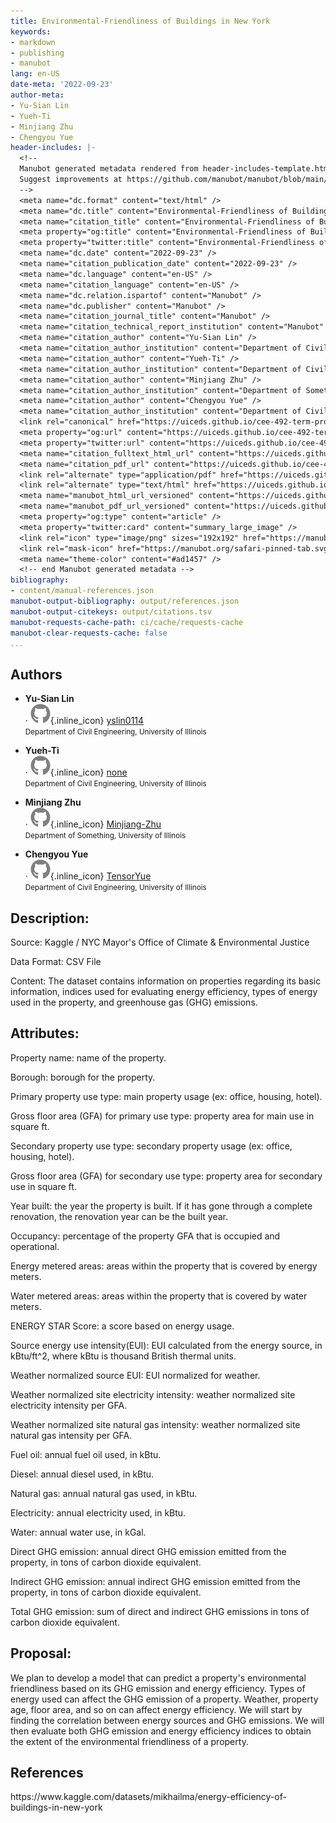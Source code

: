 ```yaml
---
title: Environmental-Friendliness of Buildings in New York
keywords:
- markdown
- publishing
- manubot
lang: en-US
date-meta: '2022-09-23'
author-meta:
- Yu-Sian Lin
- Yueh-Ti
- Minjiang Zhu
- Chengyou Yue
header-includes: |-
  <!--
  Manubot generated metadata rendered from header-includes-template.html.
  Suggest improvements at https://github.com/manubot/manubot/blob/main/manubot/process/header-includes-template.html
  -->
  <meta name="dc.format" content="text/html" />
  <meta name="dc.title" content="Environmental-Friendliness of Buildings in New York" />
  <meta name="citation_title" content="Environmental-Friendliness of Buildings in New York" />
  <meta property="og:title" content="Environmental-Friendliness of Buildings in New York" />
  <meta property="twitter:title" content="Environmental-Friendliness of Buildings in New York" />
  <meta name="dc.date" content="2022-09-23" />
  <meta name="citation_publication_date" content="2022-09-23" />
  <meta name="dc.language" content="en-US" />
  <meta name="citation_language" content="en-US" />
  <meta name="dc.relation.ispartof" content="Manubot" />
  <meta name="dc.publisher" content="Manubot" />
  <meta name="citation_journal_title" content="Manubot" />
  <meta name="citation_technical_report_institution" content="Manubot" />
  <meta name="citation_author" content="Yu-Sian Lin" />
  <meta name="citation_author_institution" content="Department of Civil Engineering, University of Illinois" />
  <meta name="citation_author" content="Yueh-Ti" />
  <meta name="citation_author_institution" content="Department of Civil Engineering, University of Illinois" />
  <meta name="citation_author" content="Minjiang Zhu" />
  <meta name="citation_author_institution" content="Department of Something, University of Illinois" />
  <meta name="citation_author" content="Chengyou Yue" />
  <meta name="citation_author_institution" content="Department of Civil Engineering, University of Illinois" />
  <link rel="canonical" href="https://uiceds.github.io/cee-492-term-project-fall-2022-cmyy/" />
  <meta property="og:url" content="https://uiceds.github.io/cee-492-term-project-fall-2022-cmyy/" />
  <meta property="twitter:url" content="https://uiceds.github.io/cee-492-term-project-fall-2022-cmyy/" />
  <meta name="citation_fulltext_html_url" content="https://uiceds.github.io/cee-492-term-project-fall-2022-cmyy/" />
  <meta name="citation_pdf_url" content="https://uiceds.github.io/cee-492-term-project-fall-2022-cmyy/manuscript.pdf" />
  <link rel="alternate" type="application/pdf" href="https://uiceds.github.io/cee-492-term-project-fall-2022-cmyy/manuscript.pdf" />
  <link rel="alternate" type="text/html" href="https://uiceds.github.io/cee-492-term-project-fall-2022-cmyy/v/75b9127efe34c212fe365a684034f12ae30976cf/" />
  <meta name="manubot_html_url_versioned" content="https://uiceds.github.io/cee-492-term-project-fall-2022-cmyy/v/75b9127efe34c212fe365a684034f12ae30976cf/" />
  <meta name="manubot_pdf_url_versioned" content="https://uiceds.github.io/cee-492-term-project-fall-2022-cmyy/v/75b9127efe34c212fe365a684034f12ae30976cf/manuscript.pdf" />
  <meta property="og:type" content="article" />
  <meta property="twitter:card" content="summary_large_image" />
  <link rel="icon" type="image/png" sizes="192x192" href="https://manubot.org/favicon-192x192.png" />
  <link rel="mask-icon" href="https://manubot.org/safari-pinned-tab.svg" color="#ad1457" />
  <meta name="theme-color" content="#ad1457" />
  <!-- end Manubot generated metadata -->
bibliography:
- content/manual-references.json
manubot-output-bibliography: output/references.json
manubot-output-citekeys: output/citations.tsv
manubot-requests-cache-path: ci/cache/requests-cache
manubot-clear-requests-cache: false
...
```


## Authors



+ **Yu-Sian Lin**<br>
    · ![GitHub icon](images/github.svg){.inline_icon}
    [yslin0114](https://github.com/yslin0114)<br>
  <small>
     Department of Civil Engineering, University of Illinois
  </small>

+ **Yueh-Ti**<br>
    · ![GitHub icon](images/github.svg){.inline_icon}
    [none](https://github.com/none)<br>
  <small>
     Department of Civil Engineering, University of Illinois
  </small>

+ **Minjiang Zhu**<br>
    · ![GitHub icon](images/github.svg){.inline_icon}
    [Minjiang-Zhu](https://github.com/Minjiang-Zhu)<br>
  <small>
     Department of Something, University of Illinois
  </small>

+ **Chengyou Yue**<br>
    · ![GitHub icon](images/github.svg){.inline_icon}
    [TensorYue](https://github.com/TensorYue)<br>
  <small>
     Department of Civil Engineering, University of Illinois
  </small>









## Description:
Source: Kaggle / NYC Mayor's Office of Climate & Environmental Justice

Data Format: CSV File

Content: The dataset contains information on properties regarding its basic information, indices used for evaluating energy efficiency, types of energy used in the property, and greenhouse gas (GHG) emissions.

## Attributes:

Property name: name of the property.

Borough: borough for the property.

Primary property use type: main property usage (ex: office, housing, hotel).

Gross floor area (GFA) for primary use type: property area for main use in square ft.

Secondary property use type: secondary property usage (ex: office, housing, hotel).

Gross floor area (GFA) for secondary use type: property area for secondary use in square ft.

Year built: the year the property is built. If it has gone through a complete renovation, the renovation year can be the built year.

Occupancy: percentage of the property GFA that is occupied and operational.

Energy metered areas: areas within the property that is covered by energy meters.

Water metered areas: areas within the property that is covered by water meters.

ENERGY STAR Score: a score based on energy usage.

Source energy use intensity(EUI): EUI calculated from the energy source, in kBtu/ft^2, where kBtu is thousand British thermal units.

Weather normalized source EUI:  EUI normalized for weather.

Weather normalized site electricity intensity: weather normalized site electricity intensity per GFA.

Weather normalized site natural gas intensity: weather normalized site natural gas intensity per GFA.

Fuel oil: annual fuel oil used, in kBtu.

Diesel: annual diesel used, in kBtu.

Natural gas: annual natural gas used, in kBtu.

Electricity: annual electricity used, in kBtu.

Water: annual water use, in kGal.

Direct GHG emission: annual direct GHG emission emitted from the property, in tons of carbon dioxide equivalent.

Indirect GHG emission: annual indirect GHG emission emitted from the property, in tons of carbon dioxide equivalent.

Total GHG emission: sum of direct and indirect GHG emissions in tons of carbon dioxide equivalent.


## Proposal:

We plan to develop a model that can predict a property's environmental friendliness based on its GHG emission and energy efficiency. Types of energy used can affect the GHG emission of a property. Weather, property age, floor area, and so on can affect energy efficiency. We will start by finding the correlation between energy sources and GHG emissions. We will then evaluate both GHG emission and energy efficiency indices to obtain the extent of the environmental friendliness of a property.



## References

<!-- Explicitly insert bibliography here -->
<div id="refs"></div>
https://www.kaggle.com/datasets/mikhailma/energy-efficiency-of-buildings-in-new-york
